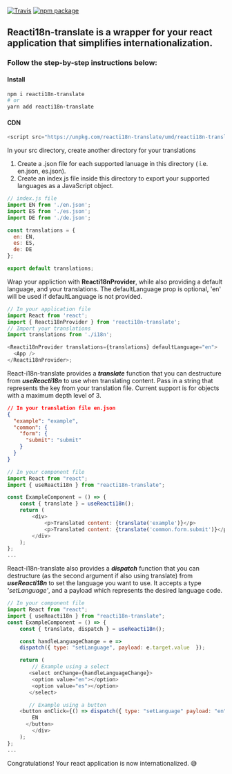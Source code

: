 [![Travis][build-badge]][build]
[![npm package][npm-badge]][npm]

[build-badge]: https://travis-ci.org/robthedev/react-translate.svg?branch=master
[build]: https://travis-ci.org/robthedev/react-translate
[npm-badge]: https://img.shields.io/npm/v/reacti18n-translate.png?style=flat-square
[npm]: https://www.npmjs.com/package/reacti18n-translate
[coveralls-badge]: https://coveralls.io/github/robthedev/react-translate/badge.svg?branch=master
[coveralls]: https://coveralls.io/github/robthedev/react-translate?branch=master

## Reacti18n-translate is a wrapper for your react application that simplifies internationalization.

### Follow the step-by-step instructions below:

#### Install

```bash
npm i reacti18n-translate
# or
yarn add reacti18n-translate
```

#### CDN

```javascript
<script src="https://unpkg.com/reacti18n-translate/umd/reacti18n-translate.js"></script>
```

In your src directory, create another directory for your translations

1.  Create a .json file for each supported lanuage in this directory ( i.e. en.json, es.json).
2.  Create an index.js file inside this directory to export your supported languages as a JavaScript object.

```javascript
// index.js file
import EN from './en.json';
import ES from './es.json';
import DE from './de.json';

const translations = {
  en: EN,
  es: ES,
  de: DE
};

export default translations;
```

Wrap your appliction with **Reacti18nProvider**, while also providing a default language, and your translations. The defaultLanguage prop is optional, 'en' will be used if defaultLanguage is not provided.

```javascript
// In your application file
import React from 'react';
import { Reacti18nProvider } from 'reacti18n-translate';
// Import your translations
import translations from './i18n';

<Reacti18nProvider translations={translations} defaultLanguage="en">
  <App />
</Reacti18nProvider>;
```

React-i18n-translate provides a **_translate_** function that you can destructure from **_useReacti18n_** to use when translating content. Pass in a string that represents the key from your translation file. Current support is for objects with a maximum depth level of 3.

```json
// In your translation file en.json
{
  "example": "example",
  "common": {
    "form": {
      "submit": "submit"
    }
  }
}
```

```javascript
// In your component file
import React from "react";
import { useReacti18n } from "reacti18n-translate";

const ExampleComponent = () => {
    const { translate } = useReacti18n();
    return (
        <div>
            <p>Translated content: {translate('example')}</p>
            <p>Translated content: {translate('common.form.submit')}</p>
        </div>
    );
};
...
```

React-i18n-translate also provides a **_dispatch_** function that you can destructure (as the second argument if also using translate) from **_useReacti18n_** to set the language you want to use. It accepts a type _'setLanguage'_, and a payload which represents the desired language code.

```javascript
// In your component file
import React from "react";
import { useReacti18n } from "reacti18n-translate";
const ExampleComponent = () => {
    const { translate, dispatch } = useReacti18n();

    const handleLanguageChange = e =>
    dispatch({ type: "setLanguage", payload: e.target.value  });

    return (
        // Example using a select
       <select onChange={handleLanguageChange}>
        <option value="en"></option>
        <option value="es"></option>
       </select>

       // Example using a button
    <button onClick={() => dispatch({ type: "setLanguage" payload: "en" })}>
        EN
      </button>
        </div>
    );
};
...
```

Congratulations! Your react application is now internationalized. :sweat_smile:
